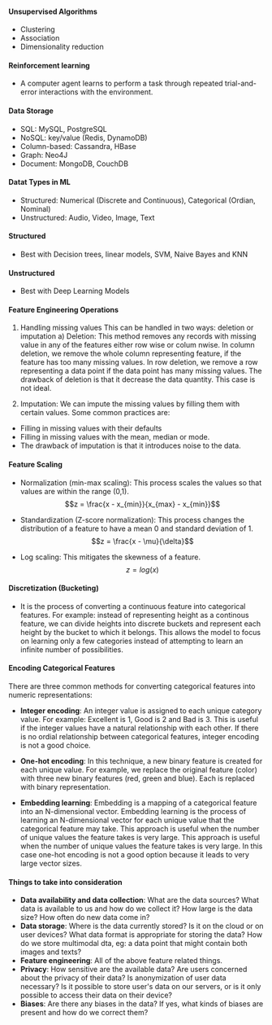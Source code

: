 ####  Unsupervised Algorithms
- Clustering
- Association
- Dimensionality reduction

#### Reinforcement learning
- A computer agent learns to perform a task through repeated trial-and-error interactions with the environment. 

#### Data Storage
- SQL: MySQL, PostgreSQL
- NoSQL: key/value (Redis, DynamoDB)
- Column-based: Cassandra, HBase
- Graph: Neo4J
- Document: MongoDB, CouchDB

#### Datat Types in ML
- Structured: Numerical (Discrete and Continuous), Categorical (Ordian, Nominal)
- Unstructured: Audio, Video, Image, Text

#### Structured
- Best with Decision trees, linear models, SVM, Naive Bayes and KNN

#### Unstructured
- Best with Deep Learning Models

#### Feature Engineering Operations
1) Handling missing values
This can be handled in two ways: deletion or imputation 
a) Deletion: This method removes any records with missing value in any of the features either row wise or colum nwise. 
In column deletion, we remove the whole column representing feature, if the feature has too many missing values. In 
row deletion, we remove a row representing a data point if the data point has many missing values. 
The drawback of deletion is that it decrease the data quantity. This case is not ideal.

2) Imputation: We can impute the missing values by filling them with certain values. Some common practices are:
- Filling in missing values with their defaults
- Filling in missing values with the mean, median or mode.
- The drawback of imputation is that it introduces noise to the data.

#### Feature Scaling
- Normalization (min-max scaling): This process scales the values so that values are within the range (0,1).
$$z = \frac{x - x_{min}}{x_{max} - x_{min}}$$

- Standardization (Z-score normalization): This process changes the distribution of a feature to have a mean 0 and
standard deviation of 1.
$$z = \frac{x - \mu}{\delta}$$

- Log scaling: This mitigates the skewness of a feature.
$$z = log(x)$$

#### Discretization (Bucketing)
- It is the process of converting a continuous feature into categorical features. For example: instead of representing 
height as a continous feature, we can divide heights into discrete buckets and represent each height by the bucket to 
which it belongs. This allows the model to focus on learning only a few categories instead of attempting to learn an
infinite number of possibilities.

#### Encoding Categorical Features
There are three common methods for converting categorical features into numeric representations:
- **Integer encoding**: An integer value is assigned to each unique category value. For example: Excellent is 1, Good is 2 and
Bad is 3. This is useful if the integer values have a natural relationship with each other. If there is no ordial
relationship between categorical features, integer encoding is not a good choice.  

- **One-hot encoding**: In this technique, a new binary feature is created for each unique value. For example, we replace
the original feature (color) with three new binary features (red, green and blue). Each is replaced with binary 
representation.

- **Embedding learning**: Embedding is a mapping of a categorical feature into an N-dimensional vector. Embedding learning is
the process of learning an N-dimensional vector for each unique value that the categorical feature may take. This approach
is useful when the number of unique values the feature takes is very large. This approach is useful when the number of
unique values the feature takes is very large. In this case one-hot encoding is not a good option because it leads to very
large vector sizes.

#### Things to take into consideration
- **Data availability and data collection**: What are the data sources? What data is available to us and how do we collect it?
How large is the data size? How often do new data come in?
- **Data storage**: Where is the data currently stored? Is it on the cloud or on user devices?  What data format is appropriate
for storing the data? How do we store multimodal dta, eg: a data point that might contain both images and texts?
- **Feature engineering**: All of the above feature related things.
- **Privacy**: How sensitive are the available data? Are users concerned about the privacy of their data? Is anonymization of
user data necessary? Is it possible to store user's data on our servers, or is it only possible to access their data on
their device?
- **Biases**: Are there any biases in the data? If yes, what kinds of biases are present and how do we correct them?

